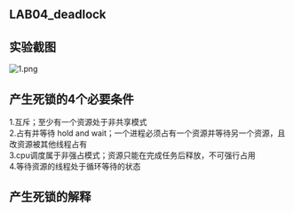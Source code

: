## LAB04_deadlock  

  
## 实验截图  
![1.png](https://ooo.0o0.ooo/2016/11/02/5819fb05512d0.png)  

## 产生死锁的4个必要条件  
1.互斥；至少有一个资源处于非共享模式  
2.占有并等待 hold and wait；一个进程必须占有一个资源并等待另一个资源，且改资源被其他线程占有  
3.cpu调度属于非强占模式；资源只能在完成任务后释放，不可强行占用  
4.等待资源的线程处于循环等待的状态  
  
  
## 产生死锁的解释  
